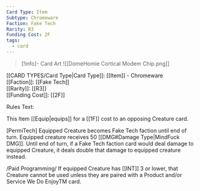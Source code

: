 ```yaml
---
Card Type: Item
Subtype: Chromeware
Faction: Fake Tech
Rarity: R3
Funding Cost: 2F
tags:
  - card
---
```

> [!info]- Card Art
> ![[DomeHomie Cortical Modem Chip.png]]

[[CARD TYPES/Card Type|Card Type]]: [[Item]] - Chromeware  
[[Faction]]: [[Fake Tech]]  
[[Rarity]]: [[R3]]  
[[Funding Cost]]: [[2F]]  

Rules Text:  

This Item [[Equip|equips]] for a [[1F]] cost to an opposing Creature card.  

[PermiTech] Equipped Creature becomes Fake Tech faction until end of turn. 
Equipped creature receives 50 [[DMG#Damage Type|MindFuck DMG]]. 
Until end of turn, if a Fake Tech faction card would deal damage to equipped Creature, it deals double that damage to equipped creature instead.  

/Paid Programming/ If equipped Creature has [[INT]] 3 or lower, that Creature cannot be used unless they are paired with a Product and/or Service We Do EnjoyTM card.  